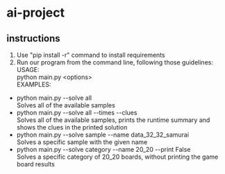 # ai-project

## instructions
1. Use "pip install -r" command to install requirements
2. Run our program from the command line, following those guidelines:
<br>USAGE:
<br>python main.py &lt;options&gt;
<br>EXAMPLES:
- python main.py --solve all
<br>Solves all of the available samples
- python main.py --solve all --times --clues
<br>Solves all of the available samples, prints the runtime summary and shows the clues in the printed solution   
- python main.py --solve sample --name data_32_32_samurai
<br>Solves a specific sample with the given name
- python main.py --solve category --name 20_20 --print False
<br>Solves a specific category of 20_20 boards, without printing the game board results
